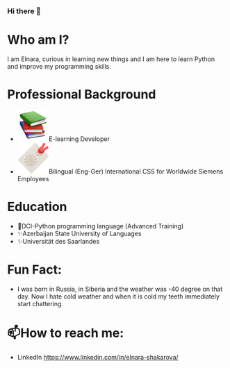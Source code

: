 ### Hi there 👋
# Who am I?
I am Elnara, curious in learning new things and I am here to learn Python and improve my programming skills. 

# Professional Background
- ![Alt text](image.png)E-learning Developer
- ![Alt text](image-1.png)Bilingual (Eng-Ger) International CSS for Worldwide Siemens Employees

# Education
- 🌱DCI-Python programming language (Advanced Training)
- ✨Azerbaijan State University of Languages
- ✨Universität des Saarlandes


# Fun Fact: 
- I was born in Russia, in Siberia and the weather was -40 degree on that day. Now I hate cold weather and when it is cold my teeth immediately start chattering.

# 📫How to reach me:
- LinkedIn https://www.linkedin.com/in/elnara-shakarova/

<!--
**elnarashakarova/elnarashakarova** is a ✨ _special_ ✨ repository because its `README.md` (this file) appears on your GitHub profile.

Here are some ideas to get you started:

- 🔭 I’m currently working on ...
- 🌱 I’m currently learning ...
- 👯 I’m looking to collaborate on ...
- 🤔 I’m looking for help with ...
- 💬 Ask me about ...
- 📫 How to reach me: ...
- 😄 Pronouns: ...
- ⚡ Fun fact: ...
-->
